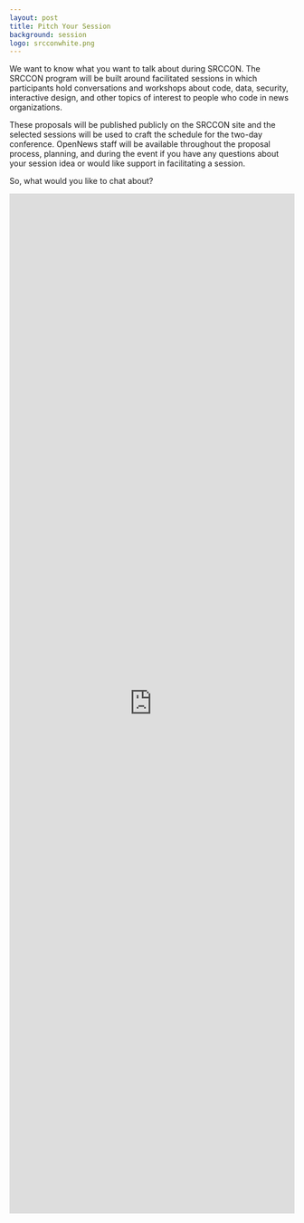 ```yaml
---
layout: post
title: Pitch Your Session
background: session
logo: srcconwhite.png
---
```

<p class="bodybig">We want to know what you want to talk about during SRCCON. The SRCCON program will be built around facilitated sessions in which participants hold conversations and workshops about code, data, security, interactive design, and other topics of interest to people who code in news organizations.</p>
These proposals will be published publicly on the SRCCON site and the selected sessions will be used to craft the schedule for the two-day conference. OpenNews staff will be available throughout the proposal process, planning, and during the event if you have any questions about your session idea or would like support in facilitating a session.

So, what would you like to chat about?

<iframe id='frame' width='100%' height='1800px' src='http://screendoor.dobt.co/embedded/projects/226/responses/new' frameborder='0' marginheight='0' marginwidth='0'></iframe>
